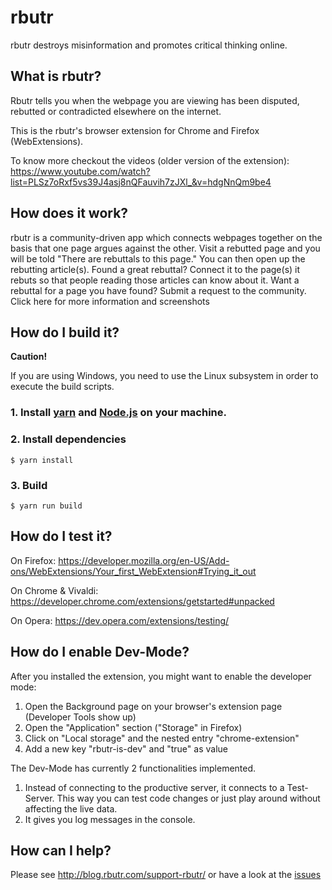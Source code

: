 # rbutr
rbutr destroys misinformation and promotes critical thinking online.


##  What is rbutr?
Rbutr tells you when the webpage you are viewing has been disputed, rebutted or contradicted elsewhere on the internet.

This is the rbutr's browser extension for Chrome and Firefox (WebExtensions).

To know more checkout the videos (older version of the extension): https://www.youtube.com/watch?list=PLSz7oRxf5vs39J4asj8nQFauvih7zJXl_&v=hdgNnQm9be4


## How does it work?

rbutr is a community-driven app which connects webpages together on the basis that one page argues against the other.
Visit a rebutted page and you will be told "There are rebuttals to this page." You can then open up the rebutting article(s).
Found a great rebuttal? Connect it to the page(s) it rebuts so that people reading those articles can know about it.
Want a rebuttal for a page you have found? Submit a request to the community.
Click here for more information and screenshots


## How do I build it?

**Caution!**

If you are using Windows, you need to use the Linux subsystem in order to execute the build scripts.


### 1. Install [yarn](https://yarnpkg.com/lang/en/docs/install/) and [Node.js](https://nodejs.org/en/download/package-manager/) on your machine.

### 2. Install dependencies

`$ yarn install`

### 3. Build

`$ yarn run build`


## How do I test it?

On Firefox: https://developer.mozilla.org/en-US/Add-ons/WebExtensions/Your_first_WebExtension#Trying_it_out

On Chrome & Vivaldi: https://developer.chrome.com/extensions/getstarted#unpacked

On Opera: https://dev.opera.com/extensions/testing/


## How do I enable Dev-Mode?

After you installed the extension, you might want to enable the developer mode:

1. Open the Background page on your browser's extension page (Developer Tools show up)
2. Open the "Application" section ("Storage" in Firefox)
3. Click on "Local storage" and the nested entry "chrome-extension"
4. Add a new key "rbutr-is-dev" and "true" as value

The Dev-Mode has currently 2 functionalities implemented.

1. Instead of connecting to the productive server, it connects to a Test-Server. This way you can test code changes or just play around without affecting the live data.
2. It gives you log messages in the console.


## How can I help?

Please see http://blog.rbutr.com/support-rbutr/ or have a look at the [issues](https://github.com/tomlutzenberger/rbutr-browser-extension/issues)
